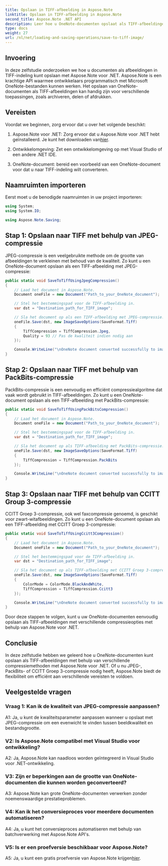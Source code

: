 ```yaml
---
title: Opslaan in TIFF-afbeelding in Aspose.Note
linktitle: Opslaan in TIFF-afbeelding in Aspose.Note
second_title: Aspose.Note .NET API
description: Leer hoe u OneNote-documenten opslaat als TIFF-afbeeldingen met verschillende compressiemethoden met behulp van Aspose.Note voor .NET.
type: docs
weight: 27
url: /nl/net/loading-and-saving-operations/save-to-tiff-image/
---
```

## Invoering

In deze zelfstudie onderzoeken we hoe u documenten als afbeeldingen in TIFF-indeling kunt opslaan met Aspose.Note voor .NET. Aspose.Note is een krachtige API waarmee ontwikkelaars programmatisch met Microsoft OneNote-bestanden kunnen werken. Het opslaan van OneNote-documenten als TIFF-afbeeldingen kan handig zijn voor verschillende toepassingen, zoals archiveren, delen of afdrukken.

## Vereisten

Voordat we beginnen, zorg ervoor dat u over het volgende beschikt:

1.  Aspose.Note voor .NET: Zorg ervoor dat u Aspose.Note voor .NET hebt geïnstalleerd. Je kunt het downloaden van[hier](https://releases.aspose.com/note/net/).

2. Ontwikkelomgeving: Zet een ontwikkelomgeving op met Visual Studio of een andere .NET IDE.

3. OneNote-document: bereid een voorbeeld van een OneNote-document voor dat u naar TIFF-indeling wilt converteren.

## Naamruimten importeren

Eerst moet u de benodigde naamruimten in uw project importeren:

```csharp
using System;
using System.IO;

using Aspose.Note.Saving;

```

## Stap 1: Opslaan naar TIFF met behulp van JPEG-compressie

JPEG-compressie is een veelgebruikte methode om de grootte van afbeeldingen te verkleinen met behoud van de kwaliteit. Zo kunt u een OneNote-document opslaan als een TIFF-afbeelding met JPEG-compressie:

```csharp
public static void SaveToTiffUsingJpegCompression()
{
    // Laad het document in Aspose.Note.
    Document oneFile = new Document("Path_to_your_OneNote_document");

    // Stel het bestemmingspad voor de TIFF-afbeelding in.
    var dst = "Destination_path_for_TIFF_image";

    // Sla het document op als een TIFF-afbeelding met JPEG-compressie.
    oneFile.Save(dst, new ImageSaveOptions(SaveFormat.Tiff)
    {
        TiffCompression = TiffCompression.Jpeg,
        Quality = 93 // Pas de kwaliteit indien nodig aan
    });

    Console.WriteLine("\nOneNote document converted successfully to image in TIFF format using JPEG compression.\nFile saved at " + dst);
}
```

## Stap 2: Opslaan naar TIFF met behulp van PackBits-compressie

PackBits-compressie is een eenvoudig en efficiënt compressiealgoritme dat vaak wordt gebruikt in TIFF-afbeeldingen. Zo kunt u een OneNote-document opslaan als een TIFF-afbeelding met PackBits-compressie:

```csharp
public static void SaveToTiffUsingPackBitsCompression()
{
    // Laad het document in Aspose.Note.
    Document oneFile = new Document("Path_to_your_OneNote_document");

    // Stel het bestemmingspad voor de TIFF-afbeelding in.
    var dst = "Destination_path_for_TIFF_image";

    // Sla het document op als TIFF-afbeelding met PackBits-compressie.
    oneFile.Save(dst, new ImageSaveOptions(SaveFormat.Tiff)
    {
        TiffCompression = TiffCompression.PackBits
    });

    Console.WriteLine("\nOneNote document converted successfully to image in TIFF format using PackBits compression.\nFile saved at " + dst);
}
```

## Stap 3: Opslaan naar TIFF met behulp van CCITT Group 3-compressie

CCITT Groep 3-compressie, ook wel faxcompressie genoemd, is geschikt voor zwart-witafbeeldingen. Zo kunt u een OneNote-document opslaan als een TIFF-afbeelding met CCITT Groep 3-compressie:

```csharp
public static void SaveToTiffUsingCcitt3Compression()
{
    // Laad het document in Aspose.Note.
    Document oneFile = new Document("Path_to_your_OneNote_document");

    // Stel het bestemmingspad voor de TIFF-afbeelding in.
    var dst = "Destination_path_for_TIFF_image";

    // Sla het document op als TIFF-afbeelding met CCITT Groep 3-compressie.
    oneFile.Save(dst, new ImageSaveOptions(SaveFormat.Tiff)
    {
        ColorMode = ColorMode.BlackAndWhite,
        TiffCompression = TiffCompression.Ccitt3
    });

    Console.WriteLine("\nOneNote document converted successfully to image in TIFF format using CCITT Group 3 fax compression.\nFile saved at " + dst);
}
```

Door deze stappen te volgen, kunt u uw OneNote-documenten eenvoudig opslaan als TIFF-afbeeldingen met verschillende compressieopties met behulp van Aspose.Note voor .NET.

## Conclusie

In deze zelfstudie hebben we geleerd hoe u OneNote-documenten kunt opslaan als TIFF-afbeeldingen met behulp van verschillende compressiemethoden met Aspose.Note voor .NET. Of u nu JPEG-, PackBits- of CCITT Groep 3-compressie nodig heeft, Aspose.Note biedt de flexibiliteit om efficiënt aan verschillende vereisten te voldoen.

## Veelgestelde vragen

### Vraag 1: Kan ik de kwaliteit van JPEG-compressie aanpassen?

A1: Ja, u kunt de kwaliteitsparameter aanpassen wanneer u opslaat met JPEG-compressie om een evenwicht te vinden tussen beeldkwaliteit en bestandsgrootte.

### V2: Is Aspose.Note compatibel met Visual Studio voor ontwikkeling?

A2: Ja, Aspose.Note kan naadloos worden geïntegreerd in Visual Studio voor .NET-ontwikkeling.

### V3: Zijn er beperkingen aan de grootte van OneNote-documenten die kunnen worden geconverteerd?

A3: Aspose.Note kan grote OneNote-documenten verwerken zonder noemenswaardige prestatieproblemen.

### V4: Kan ik het conversieproces voor meerdere documenten automatiseren?

A4: Ja, u kunt het conversieproces automatiseren met behulp van batchverwerking met Aspose.Note API's.

### V5: Is er een proefversie beschikbaar voor Aspose.Note?

 A5: Ja, u kunt een gratis proefversie van Aspose.Note krijgen[hier](https://releases.aspose.com/).